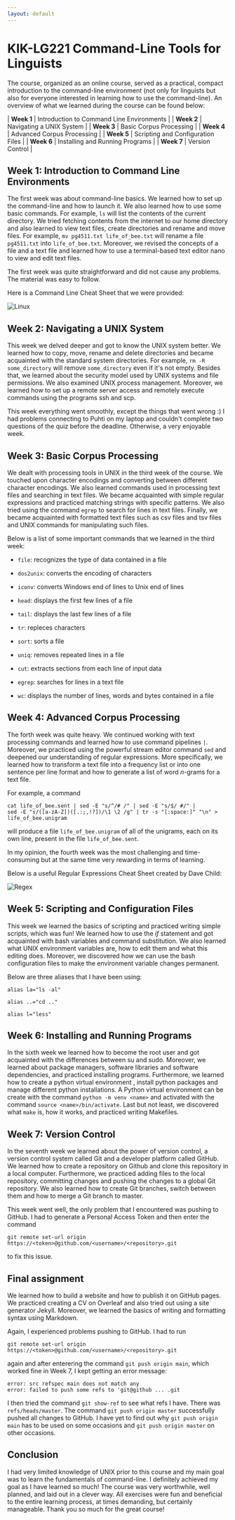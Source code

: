 ```yaml
---
layout: default
---
```


# KIK-LG221 Command-Line Tools for Linguists


The course, organized as an online course, served as a practical, compact introduction to the command-line environment (not only for linguists but also for everyone interested in learning how to use the command-line). An overview of what we learned during the course can be found below:

| **Week 1**  |  Introduction to Command Line Environments  |
| **Week 2**  |  Navigating a UNIX System                   |
| **Week 3**  |  Basic Corpus Processing                    |
| **Week 4**  |  Advanced Corpus Processing                 |
| **Week 5**  |  Scripting and Configuration Files          |
| **Week 6**  |  Installing and Running Programs            |
| **Week 7**  |  Version Control                            | 

## Week 1: Introduction to Command Line Environments

The first week was about command-line basics. We learned how to set up the command-line and how to launch it. We also learned how to use some basic commands. For example, `ls` will list the contents of the current directory. We tried fetching contents from the internet to our home directory and also learned to view text files, create directories  and rename and move files. For example, `mv pg4511.txt life_of_bee.txt` will rename a file `pg4511.txt` into `life_of_bee.txt`. Moreover, we revised the concepts of a file and a text file and learned how to use a terminal-based text editor nano to view and edit text files.

The first week was quite straightforward and did not cause any problems. The material was easy to follow. 

Here is a Command Line Cheat Sheet that we were provided:

![Linux](assets/images/Linux.PNG)

## Week 2: Navigating a UNIX System

This week we delved deeper and got to know the UNIX system better. We learned how to copy, move, rename and delete directories and became acquainted with the standard system directories. For example, `rm -R some_directory` will remove `some_directory` even if it's not empty. Besides that, we learned about the security model used by UNIX systems and file permissions. We also examined UNIX process management. Moreover, we learned how to set up a remote server access and remotely execute commands using the programs ssh and scp.

This week everything went smoothly, except the things that went wrong :) I had problems connecting to Puhti on my laptop and couldn't complete two questions of the quiz before the deadline. Otherwise, a very enjoyable week.

## Week 3: Basic Corpus Processing

We dealt with processing tools in UNIX in the third week of the course. We touched upon character encodings and converting between different character encodings. We also learned commands used in processing text files and searching in text files. We became acquainted with simple regular expressions and practiced matching strings with specific patterns. We also tried using the command `egrep` to search for lines in text files. Finally, we became acquainted with formatted text files such as csv files and tsv files and UNIX commands for manipulating such files.

Below is a list of some important commands that we learned in the third week:

* `file`: recognizes the type of data contained in a file

* `dos2unix`: converts the encoding of characters

* `iconv`: converts Windows end of lines to Unix end of lines

* `head`: displays the first few lines of a file

* `tail`: displays the last few lines of a file

* `tr`: repleces characters

* `sort`: sorts a file

* `uniq`: removes repeated lines in a file

* `cut`: extracts sections from each line of input data

* `egrep`: searches for lines in a text file

* `wc`: displays the number of lines, words and bytes contained in a file 


## Week 4: Advanced Corpus Processing

The forth week was quite heavy. We continued working with text processing commands and learned how to use command pipelines `|`. Moreover, we practiced using the powerful stream editor command `sed` and deepened our understanding of regular expressions. More specifically, we learned how to transform a text file into a frequency list or into one sentence per line format and how to generate a list of word *n*-grams for a text file.

For example, a command

```
cat life_of_bee.sent | sed -E "s/^/# /" | sed -E "s/$/ #/" | 
sed -E "s/([a-zA-Z])([.:;,!?])/\1 \2 /g" | tr -s "[:space:]" "\n" > life_of_bee.unigram
```
will produce a file `life_of_bee.unigram` of all of the unigrams, each on its own line, present in the file `life_of_bee.sent`.

In my opinion, the fourth week was the most challenging and time-consuming but at the same time very rewarding in terms of learning.

Below is a useful Regular Expressions Cheat Sheet created by Dave Child:

![Regex](assets/images/regex.PNG)


## Week 5: Scripting and Configuration Files

This week we learned the basics of scripting and practiced writing simple scripts, which was fun! We learned how to use the *if* statement and got acquainted with bash variables and command substitution. We also learned what UNIX environment variables are, how to edit them and what this editing does. Moreover, we discovered how we can use the bash configuration files to make  the environment variable changes permanent.

Below are three aliases that I have been using:

```
alias la="ls -al"

alias ..="cd .."

alias l="less"
```

## Week 6: Installing and Running Programs

In the sixth week we learned how to become the root user and got acquainted with the differences between su and sudo. Moreover, we learned about package managers, software libraries and software dependencies, and practiced installing programs. Furthermore, we learned how to create a python virtual environment , install python packages and manage different python installations. A Python virtual environment can be create with the command `python -m venv <name>` and activated with the command `source <name>/bin/activate`. Last but not least, we discovered what `make` is, how it works, and practiced writing Makefiles.

## Week 7: Version Control

In the seventh week we learned about the power of version control, a version control system called Git and a developer platform called GitHub. We learned how to create a repository on Github and clone this repository in a local computer. Furthermore, we practiced adding files to the local repository, committing changes and pushing the changes to a global Git repository. We also learned how to create Git branches, switch between them and how to merge a Git branch to master.

This week went well, the only problem that I encountered was pushing to GitHub. I had to generate a Personal Access Token and then enter the command 

```
git remote set-url origin https://<token>@github.com/<username>/<repository>.git
```
to fix this issue.

## Final assignment
We learned how to build a website and how to publish it on GitHub pages. We practiced creating a CV on Overleaf and also tried out using a site generator Jekyll. Moreover, we learned the basics of writing and formatting syntax using Markdown.

Again, I experienced problems pushing to GitHub. I had to run 
```
git remote set-url origin https://<token>@github.com/<username>/<repository>.git
```
again and after enterering the command `git push origin main`, which worked fine in Week 7, I kept getting an error message:
```
error: src refspec main does not match any
error: failed to push some refs to 'git@github ... .git
```
I then tried the command `git show-ref` to see what refs I have. There was `refs/heads/master`. The command `git push origin master` successfully pushed all changes to GitHub. I have yet to find out why `git push origin main` has to be used on some occasions and `git push origin master` on other occasions.

## Conclusion

I had very limited knowledge of UNIX prior to this course and my main goal was to learn the fundamentals of command-line. I definitely achieved my goal as I have learned so much! The course was very worthwhile, well planned, and laid out in a clever way. All exercises were fun and beneficial to the entire learning process, at times demanding, but certainly manageable. Thank you so much for the great course!

